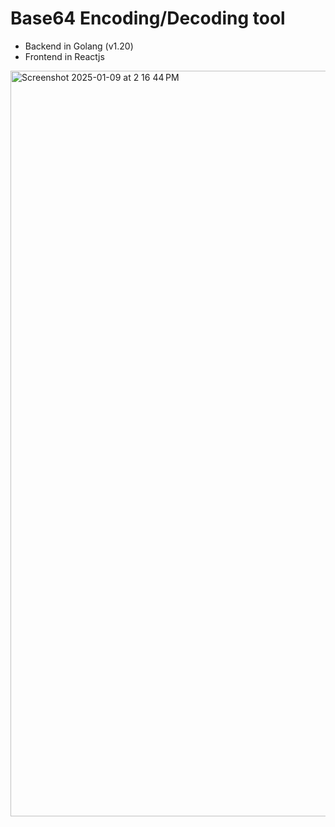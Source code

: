 # Base64 Encoding/Decoding tool

- Backend in Golang (v1.20)
- Frontend in Reactjs
<img width="1193" alt="Screenshot 2025-01-09 at 2 16 44 PM" src="https://github.com/user-attachments/assets/630ec774-6eea-49e9-9459-f1fe886b77f7" />
